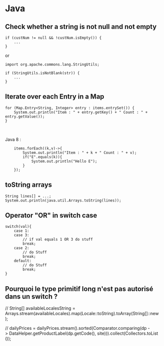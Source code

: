 # Java

## Check whether a string is not null and not empty


    if (custNum != null && !custNum.isEmpty()) {
        ...
    }

or

    import org.apache.commons.lang.StringUtils;
    
    if (StringUtils.isNotBlank(str)) {
        ...
    } 

## Iterate over each Entry in a Map

    for (Map.Entry<String, Integer> entry : items.entrySet()) {
        System.out.println("Item : " + entry.getKey() + " Count : " + entry.getValue());
    }
    
<br>

Java 8 :

        items.forEach((k,v)->{
            System.out.println("Item : " + k + " Count : " + v);
            if("E".equals(k)){
                System.out.println("Hello E");
            }
        });

## toString arrays

    String lines[] = ...;
    System.out.println(java.util.Arrays.toString(lines));

## Operator "OR" in switch case

    switch(val){    
        case 1:
        case 3:
            // if val equals 1 OR 3 do stuff
            break;    
        case 2:
            // do Stuff
            break;    
        default:
            // do Stuff
            break;    
    }
## Pourquoi le type primitif long n'est pas autorisé dans un switch ?

// String[] availableLocalesString = Arrays.stream(availableLocales).map(Locale::toString).toArray(String[]::new);
   		
   		
// dailyPrices = dailyPrices.stream().sorted(Comparator.comparing(dp -> DataHelper.getProductLabel(dp.getCode(), site))).collect(Collectors.toList());
